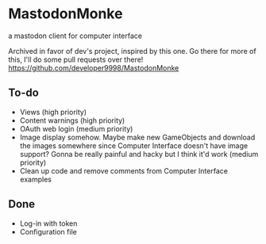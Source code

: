 # MastodonMonke
a mastodon client for computer interface

Archived in favor of dev's project, inspired by this one.
Go there for more of this, I'll do some pull requests over there! 
https://github.com/developer9998/MastodonMonke

## To-do
- Views (high priority)
- Content warnings (high priority)
- OAuth web login (medium priority)
- Image display somehow. Maybe make new GameObjects and download the images somewhere since Computer Interface doesn't have image support? Gonna be really painful and hacky but I think it'd work (medium priority)
- Clean up code and remove comments from Computer Interface examples
## Done
- Log-in with token
- Configuration file
